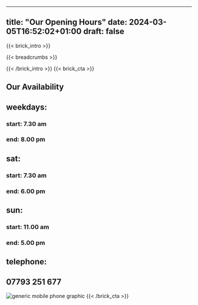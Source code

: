 
---
title: "Our Opening Hours"
date: 2024-03-05T16:52:02+01:00
draft: false
---

{{< brick_intro >}}

{{< breadcrumbs >}}

{{< /brick_intro >}}
{{< brick_cta >}}

## Our Availability 

## weekdays:
 
###    start: 7.30 am                                                                                                                                                               
###    end: 8.00 pm                                                                                                                                                                 
##  sat:                                                                                                                                                                           
###    start: 7.30 am                                                                                                                                                               
###    end: 6.00 pm                                                                                                                                                                 
##  sun:                                                                                                                                                                           
###    start: 11.00 am                                                                                                                                                              
###    end: 5.00 pm    

## telephone:
## 07793 251 677
![generic mobile phone graphic](/uploads/illustrations/cuate/phone2.svg)
{{< /brick_cta >}}
